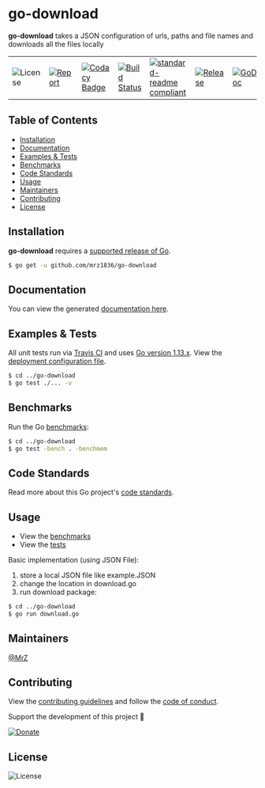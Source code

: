 # go-download
**go-download** takes a JSON configuration of urls, paths and file names and downloads all the files locally

| | | | | | | |
|-|-|-|-|-|-|-|
| ![License](https://img.shields.io/github/license/mrz1836/go-download.svg?style=flat) | [![Report](https://goreportcard.com/badge/github.com/mrz1836/go-download?style=flat)](https://goreportcard.com/report/github.com/mrz1836/go-download)  | [![Codacy Badge](https://api.codacy.com/project/badge/Grade/6d55b5c2f8494371932f4ceb2173934f)](https://www.codacy.com/app/mrz1818/go-download?utm_source=github.com&amp;utm_medium=referral&amp;utm_content=mrz1836/go-download&amp;utm_campaign=Badge_Grade) |  [![Build Status](https://travis-ci.org/mrz1836/go-download.svg?branch=master)](https://travis-ci.org/mrz1836/go-download)   |  [![standard-readme compliant](https://img.shields.io/badge/standard--readme-OK-green.svg?style=flat)](https://github.com/RichardLitt/standard-readme) | [![Release](https://img.shields.io/github/release-pre/mrz1836/go-download.svg?style=flat)](https://github.com/mrz1836/go-download/releases) | [![GoDoc](https://godoc.org/github.com/mrz1836/go-download?status.svg&style=flat)](https://godoc.org/github.com/mrz1836/go-download) |

## Table of Contents
- [Installation](#installation)
- [Documentation](#documentation)
- [Examples & Tests](#examples--tests)
- [Benchmarks](#benchmarks)
- [Code Standards](#code-standards)
- [Usage](#usage)
- [Maintainers](#maintainers)
- [Contributing](#contributing)
- [License](#license)

## Installation

**go-download** requires a [supported release of Go](https://golang.org/doc/devel/release.html#policy).
```bash
$ go get -u github.com/mrz1836/go-download
```

## Documentation
You can view the generated [documentation here](https://godoc.org/github.com/mrz1836/go-download).

## Examples & Tests
All unit tests run via [Travis CI](https://travis-ci.org/mrz1836/go-download) and uses [Go version 1.13.x](https://golang.org/doc/go1.13). View the [deployment configuration file](.travis.yml).
```bash
$ cd ../go-download
$ go test ./... -v
```

## Benchmarks
Run the Go [benchmarks](download_test.go):
```bash
$ cd ../go-download
$ go test -bench . -benchmem
```

## Code Standards
Read more about this Go project's [code standards](CODE_STANDARDS.md).

## Usage
- View the [benchmarks](download_test.go)
- View the [tests](download_test.go)

Basic implementation (using JSON File):
1) store a local JSON file like example.JSON
2) change the location in download.go
3) run download package:
```bash
$ cd ../go-download
$ go run download.go
```

## Maintainers

[@MrZ](https://github.com/mrz1836)

## Contributing

View the [contributing guidelines](CONTRIBUTING.md) and follow the [code of conduct](CODE_OF_CONDUCT.md).

Support the development of this project 🙏

[![Donate](https://img.shields.io/badge/donate-bitcoin-brightgreen.svg)](https://mrz1818.com/?tab=tips&af=go-download)

## License

![License](https://img.shields.io/github/license/mrz1836/go-download.svg?style=flat)
